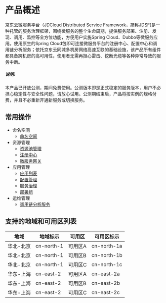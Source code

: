 
# 产品概述

京东云微服务平台（JDCloud Distributed Service Framework，简称JDSF)是一种托管的服务治理框架，围绕微服务的整个生命周期，提供服务部署、注册、发现、调用、监控等全方位功能，方便用户实施Spring Cloud、Dubbo等微服务应用。使用原生的Spring Cloud包即可连接微服务平台的注册中心、配置中心和调用链分析服务；依托京东云同城多机房网络高速互联的基础设施，该产品所有组件都具备跨机房的高可用性，使用者无需再担心雷击、挖断光缆等各种异常导致的服务中断。


##### 说明: 
本产品已开放公测，期间免费使用。公测版本即是正式稳定的服务版本，用户不必担心稳定性与安全性问题，请放心试用。公测期结束后，产品将按实例的规格付费，并且不必重新开通新服务或切换服务。


## 常用操作

- 命名空间
	- [命名空间](../Operation-Guide/Namespace.md)	
- 资源管理
	- [资源池管理](../Operation-Guide/Resource-Manage/Resource-List.md)
	- [注册中心](../Operation-Guide/Resource-Manage/Cluster.md)
	- [微服务网关](../Operation-Guide/Resource-Manage/JDSFGW.md)
- 应用管理
	- [应用列表](../Operation-Guide/APP-Manage/APPList.md)	
	- [配置管理](../Operation-Guide/APP-Manage/Config-Manage.md)
	- [服务治理](../Operation-Guide/APP-Manage/Service-Assignuse.md)
	- [部署组](../Operation-Guide/APP-Manage/Deploy-Group.md)
- 运维管理
	- [调用链分析服务](../Operation-Guide/DevOps/Analysis-Service.md)
	


## 支持的地域和可用区列表
|地域|地域标示|可用区|可用区标示|
|---|---|---|---|
|华北-北京|cn-north-1|可用区A|cn-north-1a|
|华北-北京|cn-north-1|可用区B|cn-north-1b|
|华北-北京|cn-north-1|可用区C|cn-north-1c|
|华东-上海|cn-east-2|可用区A|cn-east-2a|
|华东-上海|cn-east-2|可用区B|cn-east-2b|
|华东-上海|cn-east-2|可用区C|cn-east-2c|
